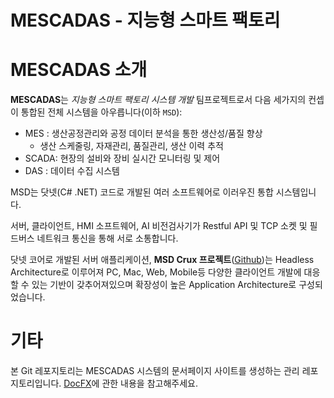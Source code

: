 # MESCADAS - 지능형 스마트 팩토리 


# MESCADAS 소개
**MESCADAS**는 *지능형 스마트 팩토리 시스템 개발* 팀프로젝트로서 다음 세가지의 컨셉이 통합된 전체 시스템을 아우릅니다(이하 `MSD`):

- MES : 생산공정관리와 공정 데이터 분석을 통한 생산성/품질 향상
  - 생산 스케줄링, 자재관리, 품질관리, 생산 이력 추적
- SCADA: 현장의 설비와 장비 실시간 모니터링 및 제어
- DAS : 데이터 수집 시스템

MSD는 닷넷(C# .NET) 코드로 개발된 여러 소프트웨어로 이러우진 통합 시스템입니다.

서버, 클라이언트, HMI 소프트웨어, AI 비전검사기가 Restful API 및 TCP 소켓 및 필드버스 네트워크 통신을 통해 서로 소통합니다.

 닷넷 코어로 개발된 서버 애플리케이션, **MSD Crux 프로젝트**([Github](https://github.com/KyleOpenGit/Msd-Crux-repo))는 Headless Architecture로 이루어져 PC, Mac, Web, Mobile등 다양한 클라이언트 개발에 대응할 수 있는 기반이 갖추어져있으며 확장성이 높은 Application Architecture로 구성되었습니다. 



# 기타
본 Git 레포지토리는 MESCADAS 시스템의 문서페이지 사이트를 생성하는 관리 레포지토리입니다. [DocFX](/repo-docs/DocFx.md)에 관한 내용을 참고해주세요.